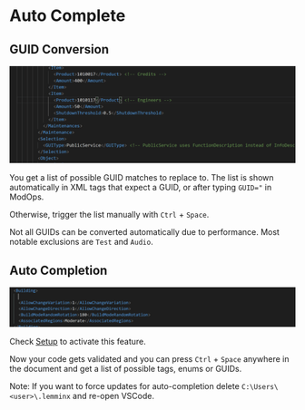 # Auto Complete

## GUID Conversion

![](./images/guid-utils.gif)

You get a list of possible GUID matches to replace to.
The list is shown automatically in XML tags that expect a GUID, or after typing `GUID="` in ModOps.

Otherwise, trigger the list manually with `Ctrl` + `Space`.

Not all GUIDs can be converted automatically due to performance. Most notable exclusions are `Test` and `Audio`.

## Auto Completion

![](./images/autocompletion.gif)

Check [Setup](../setup.md) to activate this feature.

Now your code gets validated and you can press `Ctrl` + `Space` anywhere in the document and get a list of possible tags, enums or GUIDs.

Note: If you want to force updates for auto-completion delete `C:\Users\<user>\.lemminx` and re-open VSCode.